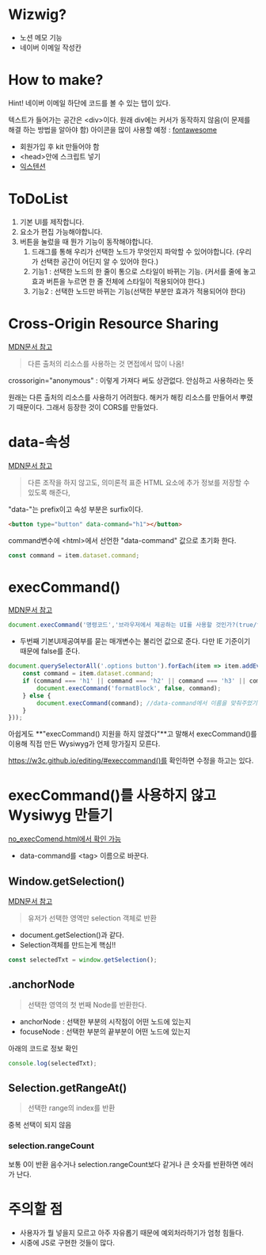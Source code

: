 # Wizwig?
- 노션 메모 기능
- 네이버 이메일 작성칸

# How to make?
Hint! 네이버 이메일 하단에 <html>코드를 볼 수 있는 탭이 있다.

텍스트가 들어가는 공간은 &lt;div>이다. 원래 div에는 커서가 동작하지 않음(이 문제를 해결 하는 방법을 알아야 함)
아이콘을 많이 사용할 예정 : 
[fontawesome](https://fontawesome.com/)
- 회원가입 후 kit 만들어야 함
- &lt;head>안에 스크립트 넣기
- [익스텐션](https://marketplace.visualstudio.com/items?itemName=Janne252.fontawesome-autocomplete)

# ToDoList
1. 기본 UI를 제작합니다.
2. 요소가 편집 가능해야합니다.
3. 버튼을 눌렀을 때 뭔가 기능이 동작해야합니다.
    1. 드래그를 통해 우리가 선택한 노드가 무엇인지 파악할 수 있어야합니다. (우리가 선택한 공간이 어딘지 알 수 있어야 한다.)
    2. 기능1 : 선택한 노드의 한 줄이 통으로 스타일이 바뀌는 기능. (커서를 줄에 놓고 효과 버튼을 누르면 한 줄 전체에 스타일이 적용되어야 한다.)
    3. 기능2 : 선택한 노드만 바뀌는 기능(선택한 부분만 효과가 적용되어야 한다)

# Cross-Origin Resource Sharing
[MDN문서 참고](https://developer.mozilla.org/ko/docs/Web/HTTP/CORS)

> 다른 출처의 리소스를 사용하는 것
면접에서 많이 나옴!

crossorigin="anonymous" : 이렇게 가져다 써도 상관없다. 안심하고 사용하라는 뜻

원래는 다른 출처의 리소스를 사용하기 어려웠다. 해커가 해킹 리소스를 만들어서 뿌렸기 때문이다. 그래서 등장한 것이 CORS를 만들었다.

# data-속성
[MDN문서 참고](https://developer.mozilla.org/ko/docs/Learn/HTML/Howto/Use_data_attributes)
> 다른 조작을 하지 않고도, 의미론적 표준 HTML 요소에 추가 정보를 저장할 수 있도록 해준다,

"data-"는 prefix이고 속성 부분은 surfix이다.

```html
<button type="button" data-command="h1"></button>
```
command변수에 &lt;html>에서 선언한 "data-command" 값으로 초기화 한다.
```js
const command = item.dataset.command;
```

# execCommand()
[MDN문서 참고](https://developer.mozilla.org/ko/docs/Web/API/Document/execCommand)
```js
document.execCommand('명령코드','브라우저에서 제공하는 UI를 사용할 것인가?(true/false)','실행할 값(추가로 변수가 필요할 때 사용)')
```
- 두번째 기본UI제공여부를 묻는 매개변수는 불리언 값으로 준다. 다만 IE 기준이기 때문에 false를 준다.

```js
document.querySelectorAll('.options button').forEach(item => item.addEventListener('click', function () {
    const command = item.dataset.command;
    if (command === 'h1' || command === 'h2' || command === 'h3' || command === 'p') {
        document.execCommand('formatBlock', false, command);
    } else {
        document.execCommand(command); //data-command에서 이름을 맞춰주었기 때문에 '명령코드'에 command 이름이 들어가서 바로 적용이 된다. 추가로 변수가 필요하지 않기 때문에 명령어만 보냄
    }
}));
```
아쉽게도 **"execCommand() 지원을 하지 않겠다"**고 말해서 execCommand()를 이용해 직접 만든 Wysiwyg가 언제 망가질지 모른다.

https://w3c.github.io/editing/#execcommand()를 확인하면 수정을 하고는 있다.

# execCommand()를 사용하지 않고 Wysiwyg 만들기
[no_execComend.html에서 확인 가능](./no_execComend.html)
- data-command를 &lt;tag> 이름으로 바꾼다.

## Window.getSelection()
[MDN문서 참고](https://developer.mozilla.org/ko/docs/Web/API/Window/getSelection)

> 유저가 선택한 영역만 selection 객체로 반환

- document.getSelection()과 같다.
- Selection객체를 만드는게 핵심!!

```js
const selectedTxt = window.getSelection();
```

## .anchorNode

> 선택한 영역의 첫 번째 Node를 반환한다.

- anchorNode : 선택한 부분의 시작점이 어떤 노드에 있는지
- focuseNode : 선택한 부분의 끝부분이 어떤 노드에 있는지

아래의 코드로 정보 확인
```js
console.log(selectedTxt);
```

## Selection.getRangeAt()
[](https://developer.mozilla.org/en-US/docs/Web/API/Selection/getRangeAt)

> 선택한 range의 index를 반환

중복 선택이 되지 않음
### selection.rangeCount
보통 0이 반환
음수거나 selection.rangeCount보다 같거나 큰 숫자를 반환하면 에러가 난다.

# 주의할 점
- 사용자가 뭘 넣을지 모르고 아주 자유롭기 때문에 예외처라하기가 엄청 힘들다.
- 시중에 JS로 구현한 것들이 많다.